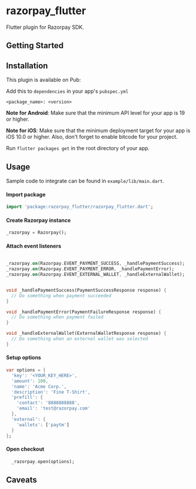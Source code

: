 # razorpay_flutter

Flutter plugin for Razorpay SDK.

## Getting Started


## Installation

This plugin is available on Pub: <link>

Add this to `dependencies` in your app's `pubspec.yml`

`<package_name>: <version>`

**Note for Android**: Make sure that the minimum API level for your app is 19 or higher.

**Note for iOS**: Make sure that the minimum deployment target for your app is iOS 10.0 or higher. Also, don't forget to enable bitcode for your project.

Run `flutter packages get` in the root directory of your app.

## Usage

Sample code to integrate can be found in `example/lib/main.dart`.

#### Import package 

```dart
import 'package:razorpay_flutter/razorpay_flutter.dart';
```

#### Create Razorpay instance

```dart
_razorpay = Razorpay();
```

#### Attach event listeners

```dart

_razorpay.on(Razorpay.EVENT_PAYMENT_SUCCESS, _handlePaymentSuccess);
_razorpay.on(Razorpay.EVENT_PAYMENT_ERROR, _handlePaymentError);
_razorpay.on(Razorpay.EVENT_EXTERNAL_WALLET, _handleExternalWallet);
```

```dart

void _handlePaymentSuccess(PaymentSuccessResponse response) {
  // Do something when payment succeeded
}

void _handlePaymentError(PaymentFailureResponse response) {
  // Do something when payment failed
}

void _handleExternalWallet(ExternalWalletResponse response) {
  // Do something when an external wallet was selected
}
```

#### Setup options

```dart
var options = {
  'key': '<YOUR_KEY_HERE>',
  'amount': 100,
  'name': 'Acme Corp.',
  'description': 'Fine T-Shirt',
  'prefill': {
    'contact': '8888888888',
    'email': 'test@razorpay.com'
  },
  'external': {
    'wallets': ['paytm']
  }
};
```

#### Open checkout

```dart
  _razorpay.open(options);
```

## Caveats
